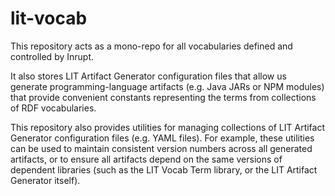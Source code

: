 # lit-vocab

This repository acts as a mono-repo for all vocabularies defined and controlled 
by Inrupt.

It also stores LIT Artifact Generator configuration files that allow
us generate programming-language artifacts (e.g. Java JARs or NPM modules) that
provide convenient constants representing the terms from collections of RDF
vocabularies.

This repository also provides utilities for managing collections of LIT Artifact
Generator configuration files (e.g. YAML files). For example, these utilities
can be used to maintain consistent version numbers across all generated
artifacts, or to ensure all artifacts depend on the same versions of dependent
libraries (such as the LIT Vocab Term library, or the LIT Artifact Generator
itself).
